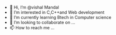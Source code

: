 - 👋 Hi, I’m @vishal Mandal
- 👀 I’m interested in C,C++and Web development
- 🌱 I’m currently learning Btech in Computer science
- 💞️ I’m looking to collaborate on ...
- 📫 How to reach me ...

<!---
vishal1433/vishal1433 is a ✨ special ✨ repository because its `README.md` (this file) appears on your GitHub profile.
You can click the Preview link to take a look at your changes.
--->
